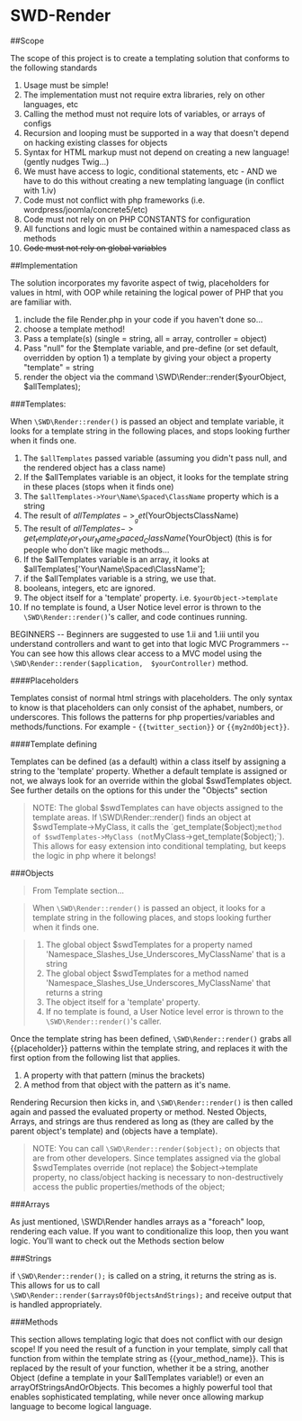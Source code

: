 # SWD-Render


##Scope

The scope of this project is to create a templating solution that conforms to the following standards

1. Usage must be simple!
 1. The implementation must not require extra libraries, rely on other languages, etc
 2. Calling the method must not require lots of variables, or arrays of configs
 3. Recursion and looping must be supported in a way that doesn't depend on hacking existing classes for objects
 4. Syntax for HTML markup must not depend on creating a new language! (gently nudges Twig...)
2. We must have access to logic, conditional statements, etc - AND we have to do this without creating a new templating language (in conflict with 1.iv)
3. Code must not conflict with php frameworks (i.e. wordpress/joomla/concrete5/etc)
 1. Code must not rely on on PHP CONSTANTS for configuration
 2. All functions and logic must be contained within a namespaced class as methods
 3. ~~Code must not rely on global variables~~ 




##Implementation

The solution incorporates my favorite aspect of twig, placeholders for values in html, with OOP while retaining the logical power of PHP that you are familiar with. 

1. include the file Render.php in your code if you haven't done so...
2. choose a template method!
 1. Pass a template(s) (single = string, all = array, controller = object)
 2. Pass "null" for the $template variable, and pre-define (or set default, overridden by option 1) a template by giving your object a property "template" = string
2. render the object via the command \SWD\Render::render($yourObject, $allTemplates);

###Templates: 

When `\SWD\Render::render()` is passed an object and template variable, it looks for a template string in the following places, and stops looking further when it finds one.

1. The `$allTemplates` passed variable (assuming you didn't pass null, and the rendered object has a class name)
  1. If the $allTemplates variable is an object, it looks for the template string in these places (stops when it finds one)
   1. The `$allTemplates->Your\Name\Spaced\ClassName` property which is a string
   2. The result of $allTemplates->__get($YourObjectsClassName)
   3. The result of $allTemplates->get_template_for_Your_Name_Spaced_ClassName($YourObject) (this is for people who don't like magic methods...
  2. If the $allTemplates variable is an array, it looks at $allTemplates['Your\Name\Spaced\ClassName'];
  3. if the $allTemplates variable is a string, we use that. 
  4. booleans, integers, etc are ignored.
3. The object itself for a 'template' property. i.e. `$yourObject->template`
4. If no template is found, a User Notice level error is thrown to the `\SWD\Render::render()`'s caller, and code continues running.

BEGINNERS -- Beginners are suggested to use 1.ii and 1.iii until you understand controllers and want to get into that logic
MVC Programmers -- You can see how this allows clear access to a MVC model using the  `\SWD\Render::render($application,  $yourController)` method. 


####Placeholders

Templates consist of normal html strings with placeholders. The only syntax to know is that placeholders can only consist of the aphabet, numbers, or underscores. This follows the patterns for php properties/variables and methods/functions. For example - `{{twitter_section}}` or `{{my2ndObject}}`.

####Template defining

Templates can be defined (as a default) within a class itself by assigning a string to the 'template' property. Whether a default template is assigned or not, we always look for an override within the global $swdTemplates object. See further details on the options for this under the "Objects" section

>NOTE: The global $swdTemplates can have objects assigned to the template areas. If \SWD\Render::render() finds an object at $swdTemplate->MyClass, it calls the `get_template($object);` method of $swdTemplates->MyClass (not `MyClass->get_template($object);`). This allows for easy extension into conditional templating, but keeps the logic in php where it belongs!



###Objects
>From Template section...

>When `\SWD\Render::render()` is passed an object, it looks for a template string in the following places, and stops looking further when it finds one.

>1. The global object $swdTemplates for a property named 'Namespace_Slashes_Use_Underscores_MyClassName' that is a string
>2. The global object $swdTemplates for a method named 'Namespace_Slashes_Use_Underscores_MyClassName' that returns a string
>3. The object itself for a 'template' property. 
>4. If no template is found, a User Notice level error is thrown to the `\SWD\Render::render()`'s caller.

Once the template string has been defined, `\SWD\Render::render()` grabs all {{placeholder}} patterns within the template string, and replaces it with the first option from the following list that applies.

1. A property with that pattern (minus the brackets) 
2. A method from that object with the pattern as it's name. 

Rendering Recursion then kicks in, and `\SWD\Render::render()` is then called again and passed the evaluated property or method. Nested Objects, Arrays, and strings are thus rendered as long as (they are called by the parent object's template) and (objects have a template).

> NOTE: You can call `\SWD\Render::render($object);` on objects that are from other developers. Since templates assigned via the global $swdTemplates override (not replace) the $object->template property, no class/object hacking is necessary to non-destructively access the public properties/methods of the object;



###Arrays

As just mentioned, \SWD\Render handles arrays as a "foreach" loop, rendering each value. If you want to conditionalize this loop, then you want logic. You'll want to check out the Methods section below


###Strings

if `\SWD\Render::render();` is called on a string, it returns the string as is. This allows for us to call `\SWD\Render::render($arraysOfObjectsAndStrings);` and receive output that is handled appropriately. 

###Methods

This section allows templating logic that does not conflict with our design scope! If you need the result of a function in your template, simply call that function from within the template string as {{your_method_name}}. This is replaced by the result of your function, whether it be a string, another Object (define a template in your $allTemplates variable!) or even an arrayOfStringsAndOrObjects. This becomes a highly powerful tool that enables sophisticated templating, while never once allowing markup language to become logical language. 
